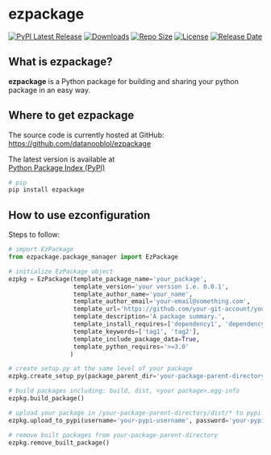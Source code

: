 # ezpackage  
[![PyPI Latest Release](https://img.shields.io/pypi/v/ezpackage)](https://pypi.org/project/ezpackage/) 
[![Downloads](https://img.shields.io/pypi/dm/ezpackage)](https://pypi.org/project/ezpackage/)
[![Repo Size](https://img.shields.io/github/repo-size/datanooblol/ezpackage)](https://pypi.org/project/ezpackage/)
[![License](https://img.shields.io/pypi/l/ezpackage)](https://pypi.org/project/ezpackage/)
[![Release Date](https://img.shields.io/github/release-date/datanooblol/ezpackage)](https://pypi.org/project/ezpackage/)

## What is ezpackage?

**ezpackage** is a Python package for building and sharing your python package in an easy way.  

## Where to get ezpackage  
The source code is currently hosted at GitHub:  
https://github.com/datanooblol/ezpackage  

The latest version is available at  
[Python Package Index (PyPI)](https://pypi.org/project/ezpackage/)  

```sh  
# pip  
pip install ezpackage  
```  

## How to use ezconfiguration  

Steps to follow:
```python
# import EzPackage
from ezpackage.package_manager import EzPackage

# initialize EzPackage object
ezpkg = EzPackage(template_package_name='your_package', 
                  template_version='your version i.e. 0.0.1', 
                  template_author_name='your_name', 
                  template_author_email='your-email@something.com', 
                  template_url='https://github.com/your-git-account/your-package',
                  template_description='A package summary.', 
                  template_install_requires=['dependency1', 'dependency2'],
                  template_keywords=['tag1', 'tag2'],
                  template_include_package_data=True,
                  template_python_requires='>=3.0'
                 )

# create setup.py at the same level of your package
ezpkg.create_setup_py(package_parent_dir='your-package-parent-directory')

# build packages including: build, dist, <your package>.egg-info
ezpkg.build_package()

# upload your package in /your-package-parent-directory/dist/* to pypi
ezpkg.upload_to_pypi(username='your-pypi-username', password='your-pypi-password')

# remove built packages from your-package-parent-directory
ezpkg.remove_built_package()
```
